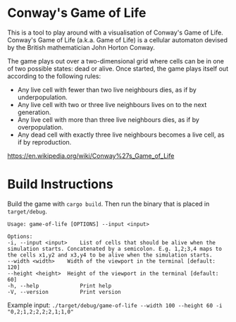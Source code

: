 Conway's Game of Life
=====================

This is a tool to play around with a visualisation of Conway's Game of Life. Conway's Game of Life (a.k.a. Game of Life) is a
cellular automaton devised by the British mathematician John Horton Conway.

The game plays out over a two-dimensional grid where cells can be in one of two possible states: dead or alive. Once started, the game plays itself out according to the
following rules:

- Any live cell with fewer than two live neighbours dies, as if by underpopulation.
- Any live cell with two or three live neighbours lives on to the next generation.
- Any live cell with more than three live neighbours dies, as if by overpopulation.
- Any dead cell with exactly three live neighbours becomes a live cell, as if by reproduction.

https://en.wikipedia.org/wiki/Conway%27s_Game_of_Life

Build Instructions
==================
Build the game with `cargo build`. Then run the binary that is placed in `target/debug`.
```shell
Usage: game-of-life [OPTIONS] --input <input>

Options:
-i, --input <input>    List of cells that should be alive when the simulation starts. Concatenated by a semicolon. E.g. 1,2;3,4 maps to the cells x1,y2 and x3,y4 to be alive when the simulation starts.
--width <width>    Width of the viewport in the terminal [default: 120]
--height <height>  Height of the viewport in the terminal [default: 60]
-h, --help             Print help
-V, --version          Print version
```

Example input: `./target/debug/game-of-life --width 100 --height 60 -i "0,2;1,2;2,2;2,1;1,0"`